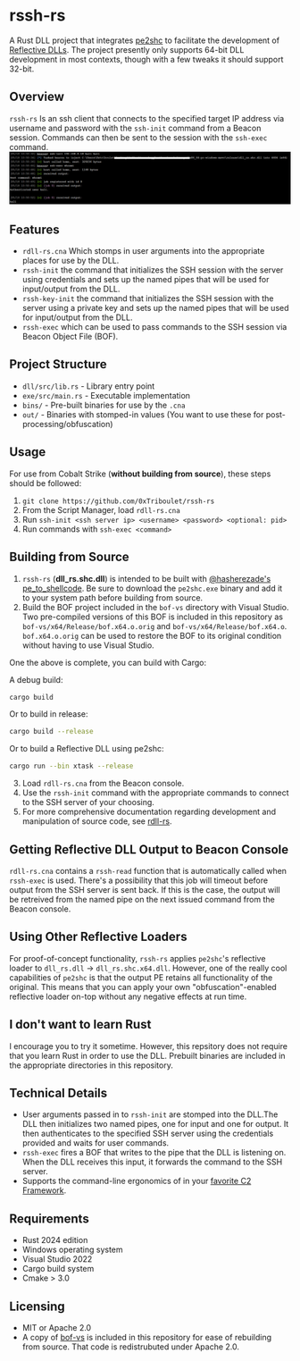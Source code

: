 # rssh-rs

A Rust DLL project that integrates [pe2shc](https://github.com/hasherezade/pe_to_shellcode) to facilitate the development of [Reflective DLLs](https://github.com/stephenfewer/ReflectiveDLLInjection). The project presently only supports 64-bit DLL development in most contexts, though with a few tweaks it should support 32-bit.

## Overview

`rssh-rs` Is an ssh client that connects to the specified target IP address via username and password with the `ssh-init` command from a Beacon session. Commands can then be sent to the session with the `ssh-exec` command.
![alt text](image-2.png)

## Features

- `rdll-rs.cna` Which stomps in user arguments into the appropriate places for use by the DLL.
- `rssh-init` the command that initializes the SSH session with the server using credentials and sets up the named pipes that will be used for input/output from the DLL.
- `rssh-key-init` the command that initializes the SSH session with the server using a private key and sets up the named pipes that will be used for input/output from the DLL.
- `rssh-exec` which can be used to pass commands to the SSH session via Beacon Object File (BOF).

## Project Structure

- `dll/src/lib.rs` - Library entry point
- `exe/src/main.rs` - Executable implementation
- `bins/` - Pre-built binaries for use by the `.cna`
- `out/` - Binaries with stomped-in values  (You want to use these for post-processing/obfuscation)

## Usage

For use from Cobalt Strike (**without building from source**), these steps should be followed:
1. `git clone https://github.com/0xTriboulet/rssh-rs`
2. From the Script Manager, load `rdll-rs.cna`
3. Run `ssh-init <ssh server ip> <username> <password> <optional: pid>`
4. Run commands with `ssh-exec <command>`

## Building from Source

1. `rssh-rs` (**dll_rs.shc.dll**) is intended to be built with [@hasherezade's](https://github.com/hasherezade) [pe_to_shellcode](https://github.com/hasherezade/pe_to_shellcode). Be sure to download the `pe2shc.exe` binary and add it to your system path before building from source.
2.  Build the BOF project included in the `bof-vs` directory with Visual Studio. Two pre-compiled versions of this BOF is included in this repository as `bof-vs/x64/Release/bof.x64.o.orig` and `bof-vs/x64/Release/bof.x64.o`. `bof.x64.o.orig` can be used to restore the BOF to its original condition without having to use Visual Studio.

One the above is complete, you can build with Cargo:

A debug build:
```bash
cargo build
```
Or to build in release:
```bash
cargo build --release
```
Or to build a Reflective DLL using pe2shc:
```bash
cargo run --bin xtask --release
```

3.  Load `rdll-rs.cna` from the Beacon console.
4.  Use the `rssh-init` command with the appropriate commands to connect to the SSH server of your choosing.
5.  For more comprehensive documentation regarding development and manipulation of source code, see [rdll-rs](https://github.com/0xTriboulet/rdll-rs).


## Getting Reflective DLL Output to Beacon Console
`rdll-rs.cna` contains a `rssh-read` function that is automatically called when `rssh-exec` is used. There's a possibility that this job will timeout before output from the SSH server is sent back. If this is the case, the output will be retreived from the named pipe on the next issued command from the Beacon console.

## Using Other Reflective Loaders
For proof-of-concept functionality, `rssh-rs` applies `pe2shc`'s reflective loader to `dll_rs.dll` -> `dll_rs.shc.x64.dll`. However, one of the really cool capabilities of `pe2shc` is that the output PE retains all functionality of the original. This means that you can apply your own "obfuscation"-enabled reflective loader on-top without any negative effects at run time.

## I don't want to learn Rust
I encourage you to try it sometime. However, this repsitory does not require that you learn Rust in order to use the DLL. Prebuilt binaries are included in the appropriate directories in this repository.

## Technical Details

- User arguments passed in to `rssh-init` are stomped into the DLL.The DLL then initializes two named pipes, one for input and one for output. It then authenticates to the specified SSH server using the credentials provided and waits for user commands.
- `rssh-exec` fires a BOF that writes to the pipe that the DLL is listening on. When the DLL receives this input, it forwards the command to the SSH server.
- Supports the command-line ergonomics of in your [favorite C2 Framework](https://www.cobaltstrike.com/).

## Requirements

- Rust 2024 edition
- Windows operating system
- Visual Studio 2022
- Cargo build system
- Cmake > 3.0

## Licensing

- MIT or Apache 2.0
- A copy of [bof-vs](https://github.com/Cobalt-Strike/bof-vs) is included in this repository for ease of rebuilding from source. That code is redistrubuted under Apache 2.0.